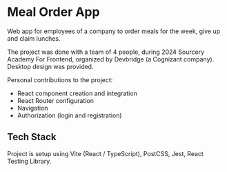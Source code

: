 # Meal Order App

Web app for employees of a company to order meals for the week, give up and claim lunches.

The project was done with a team of 4 people, during 2024 Sourcery Academy For Frontend, organized by Devbridge (a Cognizant company). Desktop design was provided.

Personal contributions to the project:

- React component creation and integration
- React Router configuration
- Navigation
- Authorization (login and registration)

## Tech Stack

Project is setup using Vite (React / TypeScript), PostCSS, Jest, React Testing Library.
